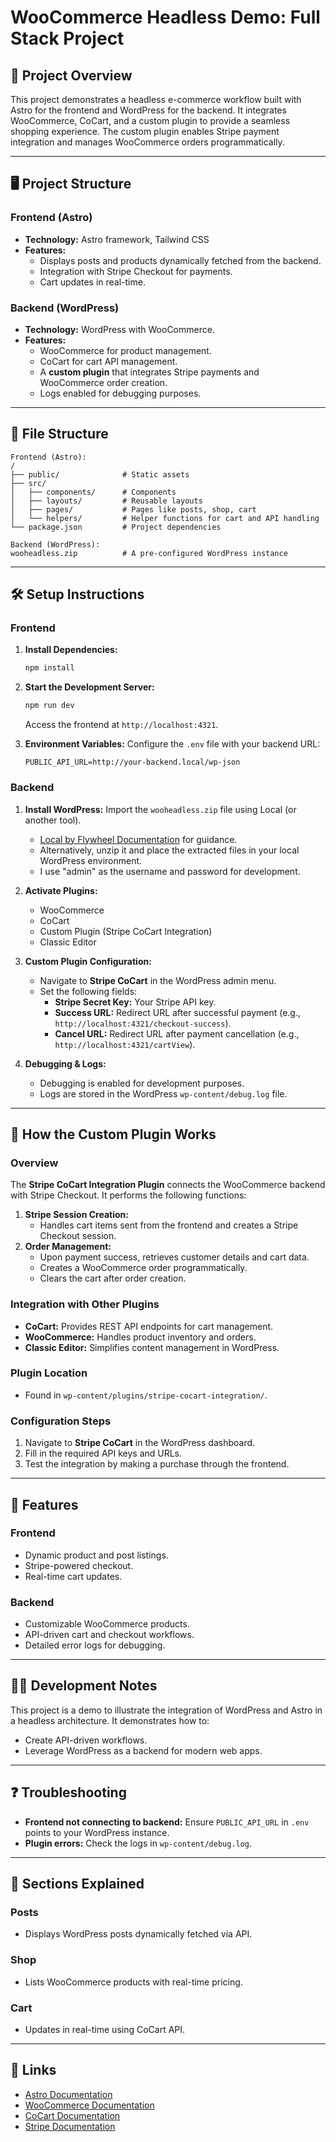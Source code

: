 # WooCommerce Headless Demo: Full Stack Project

## 🚀 Project Overview

This project demonstrates a headless e-commerce workflow built with Astro for the frontend and WordPress for the backend. It integrates WooCommerce, CoCart, and a custom plugin to provide a seamless shopping experience. The custom plugin enables Stripe payment integration and manages WooCommerce orders programmatically.

---

## 🖥️ Project Structure

### Frontend (Astro)
- **Technology:** Astro framework, Tailwind CSS
- **Features:**
  - Displays posts and products dynamically fetched from the backend.
  - Integration with Stripe Checkout for payments.
  - Cart updates in real-time.

### Backend (WordPress)
- **Technology:** WordPress with WooCommerce.
- **Features:**
  - WooCommerce for product management.
  - CoCart for cart API management.
  - A **custom plugin** that integrates Stripe payments and WooCommerce order creation.
  - Logs enabled for debugging purposes.

---

## 📂 File Structure

```plaintext
Frontend (Astro):
/
├── public/              # Static assets
├── src/
│   ├── components/      # Components
│   ├── layouts/         # Reusable layouts
│   ├── pages/           # Pages like posts, shop, cart
│   └── helpers/         # Helper functions for cart and API handling
└── package.json         # Project dependencies

Backend (WordPress):
wooheadless.zip          # A pre-configured WordPress instance
```

---

## 🛠️ Setup Instructions

### Frontend
1. **Install Dependencies:**
   ```bash
   npm install
   ```
2. **Start the Development Server:**
   ```bash
   npm run dev
   ```
   Access the frontend at `http://localhost:4321`.

3. **Environment Variables:**
   Configure the `.env` file with your backend URL:
   ```plaintext
   PUBLIC_API_URL=http://your-backend.local/wp-json
   ```

### Backend
1. **Install WordPress:**
   Import the `wooheadless.zip` file using Local (or another tool).
   - [Local by Flywheel Documentation](https://localwp.com/help-docs/) for guidance.
   - Alternatively, unzip it and place the extracted files in your local WordPress environment.
   - I use "admin" as the username and password for development. 

2. **Activate Plugins:**
   - WooCommerce
   - CoCart
   - Custom Plugin (Stripe CoCart Integration)
   - Classic Editor

3. **Custom Plugin Configuration:**
   - Navigate to **Stripe CoCart** in the WordPress admin menu.
   - Set the following fields:
     - **Stripe Secret Key:** Your Stripe API key.
     - **Success URL:** Redirect URL after successful payment (e.g., `http://localhost:4321/checkout-success`).
     - **Cancel URL:** Redirect URL after payment cancellation (e.g., `http://localhost:4321/cartView`).

4. **Debugging & Logs:**
   - Debugging is enabled for development purposes.
   - Logs are stored in the WordPress `wp-content/debug.log` file.

---

## 🧩 How the Custom Plugin Works

### Overview
The **Stripe CoCart Integration Plugin** connects the WooCommerce backend with Stripe Checkout. It performs the following functions:
1. **Stripe Session Creation:**
   - Handles cart items sent from the frontend and creates a Stripe Checkout session.
2. **Order Management:**
   - Upon payment success, retrieves customer details and cart data.
   - Creates a WooCommerce order programmatically.
   - Clears the cart after order creation.

### Integration with Other Plugins
- **CoCart:** Provides REST API endpoints for cart management.
- **WooCommerce:** Handles product inventory and orders.
- **Classic Editor:** Simplifies content management in WordPress.

### Plugin Location
- Found in `wp-content/plugins/stripe-cocart-integration/`.

### Configuration Steps
1. Navigate to **Stripe CoCart** in the WordPress dashboard.
2. Fill in the required API keys and URLs.
3. Test the integration by making a purchase through the frontend.

---

## 🎨 Features

### Frontend
- Dynamic product and post listings.
- Stripe-powered checkout.
- Real-time cart updates.

### Backend
- Customizable WooCommerce products.
- API-driven cart and checkout workflows.
- Detailed error logs for debugging.

---

## 🧑‍💻 Development Notes

This project is a demo to illustrate the integration of WordPress and Astro in a headless architecture. It demonstrates how to:
- Create API-driven workflows.
- Leverage WordPress as a backend for modern web apps.

---

## ❓ Troubleshooting
- **Frontend not connecting to backend:** Ensure `PUBLIC_API_URL` in `.env` points to your WordPress instance.
- **Plugin errors:** Check the logs in `wp-content/debug.log`.

---

## 🛒 Sections Explained

### Posts
- Displays WordPress posts dynamically fetched via API.

### Shop
- Lists WooCommerce products with real-time pricing.

### Cart
- Updates in real-time using CoCart API.

---

## 🔗 Links
- [Astro Documentation](https://docs.astro.build/)
- [WooCommerce Documentation](https://woocommerce.com/documentation/)
- [CoCart Documentation](https://cocart.dev/)
- [Stripe Documentation](https://stripe.com/docs/)
